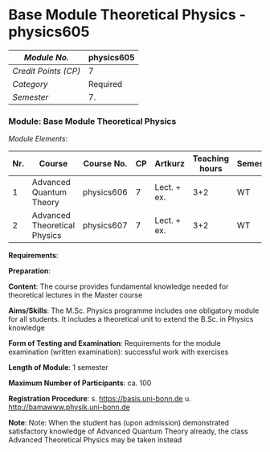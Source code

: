 # Base Module Theoretical Physics - physics605

| *Module No.* | physics605 |
|---|---|
| *Credit Points (CP)* | 7 |
| *Category* | Required |
| *Semester* | 7. |


### Module: Base Module Theoretical Physics

*Module Elements*:

|Nr.|Course|Course No.|CP|Artkurz|Teaching hours|Semester|
|---|---|---|---|---|---|---|
|1|Advanced Quantum Theory|physics606|7|Lect. + ex.|3+2|WT|
|2|Advanced Theoretical Physics|physics607|7|Lect. + ex.|3+2|WT|


**Requirements**:


**Preparation**:


**Content**:
The course provides fundamental knowledge needed for theoretical lectures in the Master course

**Aims/Skills**:
The M.Sc. Physics programme includes one obligatory module for all students. It includes a theoretical unit to extend the B.Sc. in Physics knowledge

**Form of Testing and Examination**:
Requirements for the module examination (written examination): successful work with exercises

**Length of Module**:
1 semester

**Maximum Number of Participants**:
ca. 100

**Registration Procedure**:
s. https://basis.uni-bonn.de u. http://bamawww.physik.uni-bonn.de

**Note**:
Note: When the student has (upon admission) demonstrated satisfactory knowledge of Advanced Quantum Theory already, the class Advanced Theoretical Physics may be taken instead

